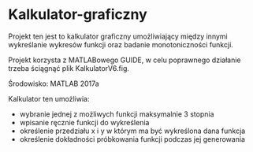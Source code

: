# Kalkulator-graficzny

Projekt ten jest to kalkulator graficzny umożliwiający między innymi wykreślanie wykresów funkcji oraz badanie
monotoniczności funkcji.

Projekt korzysta z MATLABowego GUIDE, w celu poprawnego działanie trzeba ściągnąć plik KalkulatorV6.fig.

Środowisko: MATLAB 2017a

Kalkulator ten umożliwia:  
- wybranie jednej z możliwych funkcji maksymalnie 3 stopnia  
- wpisanie ręcznie funkcji do wykreślenia  
- określenie przedziału x i y w którym ma być wykreślona dana funkcja  
- określenie dokładności próbkowania funkcji podczas jej generowania  
